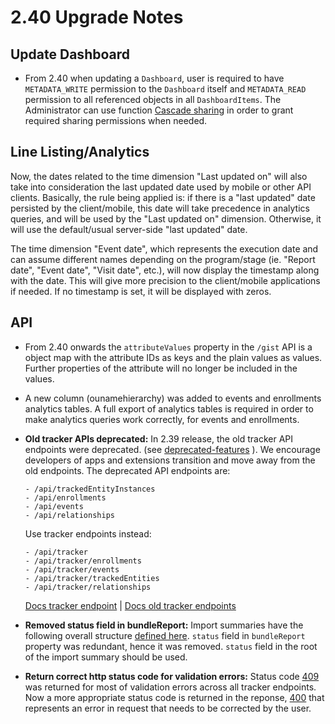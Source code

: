 # 2.40 Upgrade Notes


## Update Dashboard

- From 2.40 when updating a `Dashboard`, user is required to have `METADATA_WRITE` permission to the `Dashboard` itself and `METADATA_READ` permission to all referenced objects in all `DashboardItems`. The Administrator can use function [Cascade sharing](https://docs.dhis2.org/en/use/user-guides/dhis-core-version-master/analysing-data/dashboards.html#cascade-sharing-of-visualizations-on-the-dashboard) in order to grant required sharing permissions when needed.

## Line Listing/Analytics

Now, the dates related to the time dimension "Last updated on" will also take into consideration the last updated date used by mobile or other API clients. Basically, the rule being applied is: if there is a "last updated" date persisted by the client/mobile, this date will take precedence in analytics queries, and will be used by the "Last updated on" dimension. Otherwise, it will use the default/usual server-side "last updated" date.

The time dimension "Event date", which represents the execution date and can assume different names depending on the program/stage (ie. "Report date", "Event date", "Visit date", etc.), will now display the timestamp along with the date. This will give more precision to the client/mobile applications if needed. If no timestamp is set, it will be displayed with zeros.

## API

- From 2.40 onwards the `attributeValues` property in the `/gist` API is a object map with the attribute IDs as keys and the plain values as values. Further properties of the attribute will no longer be included in the values.

- A new column (ounamehierarchy) was added to events and enrollments analytics tables. A full export of analytics tables is required in order to make analytics queries work correctly, for events and enrollments.

- **Old tracker APIs deprecated:** In 2.39 release, the old tracker API endpoints were deprecated. (see [deprecated-features](https://github.com/dhis2/dhis2-releases/blob/master/releases/deprecated-features.md) ). We encourage developers of apps and extensions transition and move away from the old endpoints. The deprecated API endpoints are:
   ```
   - /api/trackedEntityInstances
   - /api/enrollments
   - /api/events
   - /api/relationships
   ```
   Use tracker endpoints instead:
   ```
   - /api/tracker
   - /api/tracker/enrollments
   - /api/tracker/events
   - /api/tracker/trackedEntities
   - /api/tracker/relationships
   ```
   [Docs tracker endpoint](https://docs.dhis2.org/en/develop/using-the-api/dhis-core-version-240/tracker.html) | [Docs old tracker endpoints](https://docs.dhis2.org/en/develop/using-the-api/dhis-core-version-240/old-tracker.html)

- **Removed status field in bundleReport:** Import summaries have the following overall structure [defined here](https://docs.dhis2.org/en/develop/using-the-api/dhis-core-version-240/tracker.html#import-summary-structure). `status` field in `bundleReport` property was redundant, hence it was removed. `status` field in the root of the import summary should be used.

* **Return correct http status code for validation errors:** Status code [409](https://httpwg.org/specs/rfc9110.html#status.409) was returned for most of validation errors across all tracker endpoints. Now a more appropriate status code is returned in the reponse, [400](https://httpwg.org/specs/rfc9110.html#status.400) that represents an error in request that needs to be corrected by the user.
